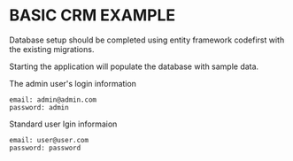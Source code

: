 # BASIC CRM EXAMPLE

Database setup should be completed using entity framework codefirst with the existing migrations.

Starting the application will populate the database with sample data.

The admin user's login information
```
email: admin@admin.com
password: admin
```

Standard user lgin informaion
```
email: user@user.com
password: password
```